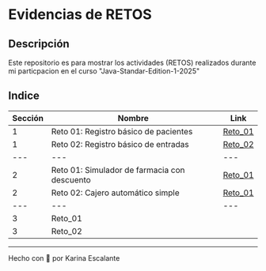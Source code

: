 # Evidencias de RETOS

## Descripción
Este repositorio es para mostrar los actividades (RETOS) realizados durante mi particpacion en el curso "Java-Standar-Edition-1-2025"


## Indice
| Sección | Nombre | Link |
|---|---|---|
| 1 | Reto 01: Registro básico de pacientes | [Reto_01](https://github.com/KatyE0/Curso_Java_G1/tree/main/Reto_01) |
| 1 | Reto 02: Registro básico de entradas | [Reto_02](https://github.com/KatyE0/Curso_Java_G1/tree/main/Reto_02) |
|---|---|---|
| 2 | Reto 01: Simulador de farmacia con descuento | [Reto_01](https://github.com/KatyE0/Curso_Java_G1/tree/main/Seccion_02/Reto_01) |
| 2 | Reto 02: Cajero automático simple | [Reto_01](https://github.com/KatyE0/Curso_Java_G1/tree/main/Seccion_02/Reto_02) |
|---|---|---|
| 3 | Reto_01 | |
| 3 | Reto_02 | |

---
Hecho con 🤍 por Karina Escalante
